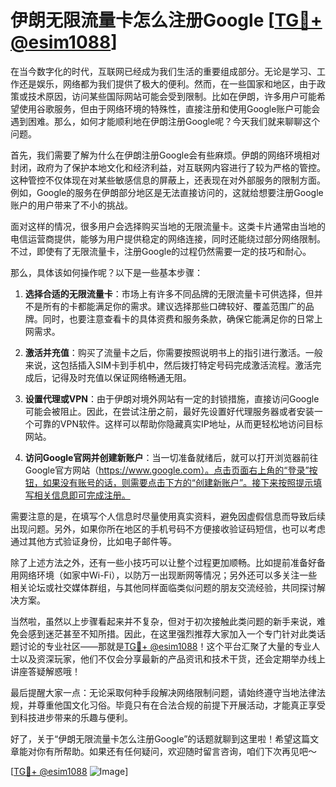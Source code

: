 # 伊朗无限流量卡怎么注册Google [[TG💪+ @esim1088](https://t.me/s/esim1088)]

在当今数字化的时代，互联网已经成为我们生活的重要组成部分。无论是学习、工作还是娱乐，网络都为我们提供了极大的便利。然而，在一些国家和地区，由于政策或技术原因，访问某些国际网站可能会受到限制。比如在伊朗，许多用户可能希望使用谷歌服务，但由于网络环境的特殊性，直接注册和使用Google账户可能会遇到困难。那么，如何才能顺利地在伊朗注册Google呢？今天我们就来聊聊这个问题。

首先，我们需要了解为什么在伊朗注册Google会有些麻烦。伊朗的网络环境相对封闭，政府为了保护本地文化和经济利益，对互联网内容进行了较为严格的管控。这种管控不仅体现在对某些敏感信息的屏蔽上，还表现在对外部服务的限制方面。例如，Google的服务在伊朗部分地区是无法直接访问的，这就给想要注册Google账户的用户带来了不小的挑战。

面对这样的情况，很多用户会选择购买当地的无限流量卡。这类卡片通常由当地的电信运营商提供，能够为用户提供稳定的网络连接，同时还能绕过部分网络限制。不过，即使有了无限流量卡，注册Google的过程仍然需要一定的技巧和耐心。

那么，具体该如何操作呢？以下是一些基本步骤：

1. **选择合适的无限流量卡**：市场上有许多不同品牌的无限流量卡可供选择，但并不是所有的卡都能满足你的需求。建议选择那些口碑较好、覆盖范围广的品牌。同时，也要注意查看卡的具体资费和服务条款，确保它能满足你的日常上网需求。

2. **激活并充值**：购买了流量卡之后，你需要按照说明书上的指引进行激活。一般来说，这包括插入SIM卡到手机中，然后拨打特定号码完成激活流程。激活完成后，记得及时充值以保证网络畅通无阻。

3. **设置代理或VPN**：由于伊朗对境外网站有一定的封锁措施，直接访问Google可能会被阻止。因此，在尝试注册之前，最好先设置好代理服务器或者安装一个可靠的VPN软件。这样可以帮助你隐藏真实IP地址，从而更轻松地访问目标网站。

4. **访问Google官网并创建新账户**：当一切准备就绪后，就可以打开浏览器前往Google官方网站（https://www.google.com）。点击页面右上角的“登录”按钮，如果没有账号的话，则需要点击下方的“创建新账户”。接下来按照提示填写相关信息即可完成注册。

需要注意的是，在填写个人信息时尽量使用真实资料，避免因虚假信息而导致后续出现问题。另外，如果你所在地区的手机号码不方便接收验证码短信，也可以考虑通过其他方式验证身份，比如电子邮件等。

除了上述方法之外，还有一些小技巧可以让整个过程更加顺畅。比如提前准备好备用网络环境（如家中Wi-Fi），以防万一出现断网等情况；另外还可以多关注一些相关论坛或社交媒体群组，与其他同样面临类似问题的朋友交流经验，共同探讨解决方案。

当然啦，虽然以上步骤看起来并不复杂，但对于初次接触此类问题的新手来说，难免会感到迷茫甚至不知所措。因此，在这里强烈推荐大家加入一个专门针对此类话题讨论的专业社区——那就是[TG💪+ @esim1088](https://t.me/s/esim1088)！这个平台汇聚了大量的专业人士以及资深玩家，他们不仅会分享最新的产品资讯和技术干货，还会定期举办线上讲座答疑解惑哦！

最后提醒大家一点：无论采取何种手段解决网络限制问题，请始终遵守当地法律法规，并尊重他国文化习俗。毕竟只有在合法合规的前提下开展活动，才能真正享受到科技进步带来的乐趣与便利。

好了，关于“伊朗无限流量卡怎么注册Google”的话题就聊到这里啦！希望这篇文章能对你有所帮助。如果还有任何疑问，欢迎随时留言咨询，咱们下次再见吧～ 

[[TG💪+ @esim1088](https://t.me/s/esim1088) ![Image](https://i.postimg.cc/4NQfJmqS/Snipaste-2025-05-13-00-14-12.png)]